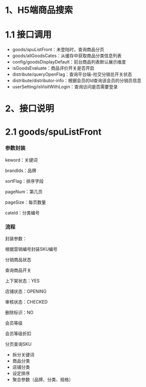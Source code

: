 # 1、H5端商品搜索

# 1.1 接口调用

* goods/spuListFront：未登陆时，查询商品分页
* goods/allGoodsCates：从缓存中获取商品分类信息列表
* config/goodsDisplayDefault：前台商品列表默认展示维度
* isGoodsEvaluate：商品评价开关是否开启
* distribute/queryOpenFlag：查询平台端-社交分销总开关状态
* distribute/distributor-info：根据会员的Id查询该会员的分销员信息
* userSetting/isVisitWithLogin：查询访问是否需要登录

# 2、接口说明

# 2.1 goods/spuListFront

### 参数封装

keword：关键词

brandIds：品牌

sortFlag：排序字段

pageNum：第几页

pageSize：每页数量

cateId：分类编号

### 流程

封装参数：

根据营销编号封装SKU编号

分销商品状态

查询商品开关

上下架状态：YES

店铺状态：OPENING

审核状态：CHECKED

删除标识：NO

会员等级

会员等级折扣



分页查询SKU

* 拆分关键词
* 商品分类
* 店铺分类
* 设定排序
* 聚合参数（品牌、分类、规格）









